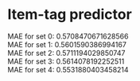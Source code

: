 # Item-tag predictor

MAE for set 0: 0.5708470671628566\
MAE for set 1: 0.5601590386994167\
MAE for set 2: 0.5711194029850747\
MAE for set 3: 0.5614078192252511\
MAE for set 4: 0.5531880403458214
